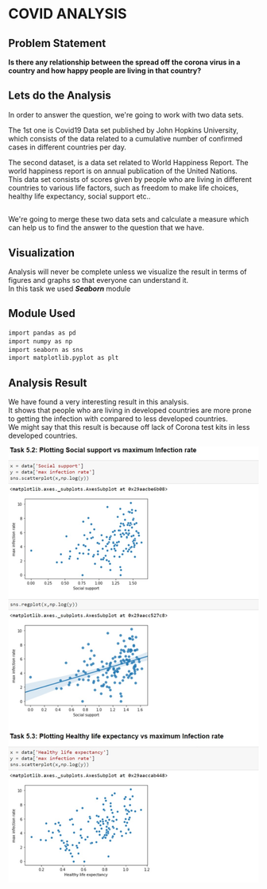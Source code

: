 
# COVID ANALYSIS
## Problem Statement

**Is there any relationship between the spread off the corona
virus in a country and how happy people are living
in that country?**

## Lets do the Analysis



In order to answer the question, we're going to work
with two data sets.

The 1st one is Covid19 Data set published by John Hopkins
University, which consists of the data related
to a cumulative number of confirmed cases in different
countries per day.


The second dataset, is a data set related to World
Happiness Report.
The world happiness report is on annual publication
of the United Nations. \
This data set consists of scores given by people who are living in different countries
to various life factors, such as freedom to make life
choices, healthy life expectancy, social support etc..

##

We're going to merge these two data sets and calculate
a measure which can help us to find the answer
to the question that we have.

## Visualization
Analysis will never be complete unless we visualize the result in terms of figures
and graphs so that everyone can understand it. \
In this task 
we used ***Seaborn*** module 


## Module Used


```bash
import pandas as pd 
import numpy as np 
import seaborn as sns
import matplotlib.pyplot as plt 

```
    

## Analysis Result
We have found a very interesting result in this analysis. \
It shows that people who are living in developed
countries are more prone to getting the infection  with compared to less developed
countries. \
We might say that this result is because off lack
of Corona test kits in less developed countries.


![](https://github.com/SwTilak/Covid-Analysis/blob/master/Web%20capture_22-11-2021_222229_d3c33hcgiwev3.cloudfront.net.jpeg)
